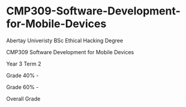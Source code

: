# CMP309-Software-Development-for-Mobile-Devices
Abertay Univeristy BSc Ethical Hacking Degree

CMP309 Software Development for Mobile Devices


Year 3 Term 2 

Grade 40% - 

Grade 60% - 

Overall Grade 

